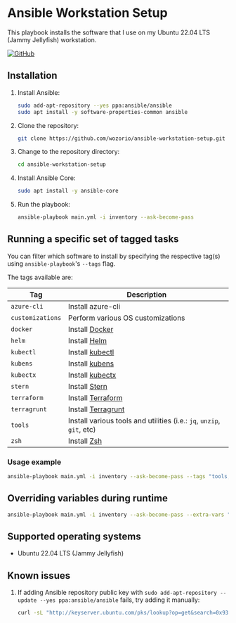 # Ansible Workstation Setup

This playbook installs the software that I use on my Ubuntu 22.04 LTS (Jammy Jellyfish) workstation.

[![GitHub](https://img.shields.io/github/license/wozorio/ansible-workstation-setup)](https://github.com/wozorio/ansible-workstation-setup/blob/master/LICENSE)

## Installation

1. Install Ansible:

   ```bash
   sudo add-apt-repository --yes ppa:ansible/ansible
   sudo apt install -y software-properties-common ansible
   ```

1. Clone the repository:

   ```bash
   git clone https://github.com/wozorio/ansible-workstation-setup.git
   ```

1. Change to the repository directory:

   ```bash
   cd ansible-workstation-setup
   ```

1. Install Ansible Core:

   ```bash
   sudo apt install -y ansible-core
   ```

1. Run the playbook:

   ```bash
   ansible-playbook main.yml -i inventory --ask-become-pass
   ```

## Running a specific set of tagged tasks

You can filter which software to install by specifying the respective tag(s) using `ansible-playbook`'s `--tags` flag.

The tags available are:

| Tag              | Description                                                                      |
| ---------------- | -------------------------------------------------------------------------------- |
| `azure-cli`      | Install azure-cli                                                                |
| `customizations` | Perform various OS customizations                                                |
| `docker`         | Install [Docker](https://docs.docker.com/engine/install/ubuntu/)                 |
| `helm`           | Install [Helm](https://helm.sh/)                                                 |
| `kubectl`        | Install [kubectl](https://kubernetes.io/docs/tasks/tools/install-kubectl-linux/) |
| `kubens`         | Install [kubens](https://github.com/ahmetb/kubectx/)                             |
| `kubectx`        | Install [kubectx](https://github.com/ahmetb/kubectx/)                            |
| `stern`          | Install [Stern](https://github.com/wercker/stern)                                |
| `terraform`      | Install [Terraform](https://www.terraform.io/)                                   |
| `terragrunt`     | Install [Terragrunt](https://terragrunt.gruntwork.io/)                           |
| `tools`          | Install various tools and utilities (i.e.: `jq`, `unzip`, `git`, etc)            |
| `zsh`            | Install [Zsh](https://www.zsh.org/)                                              |

### Usage example

```bash
ansible-playbook main.yml -i inventory --ask-become-pass --tags "tools, terraform"
```

## Overriding variables during runtime

```bash
ansible-playbook main.yml -i inventory --ask-become-pass --extra-vars "user=wozorio hostname=mint"
```

## Supported operating systems

- Ubuntu 22.04 LTS (Jammy Jellyfish)

## Known issues

1. If adding Ansible repository public key with `sudo add-apt-repository --update --yes ppa:ansible/ansible` fails, try adding it manually:

   ```bash
   curl -sL "http://keyserver.ubuntu.com/pks/lookup?op=get&search=0x93C4A3FD7BB9C367" | sudo apt-key add`
   ```
